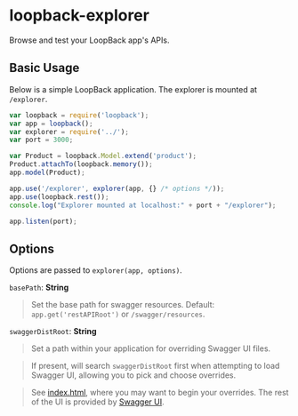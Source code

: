 # loopback-explorer

Browse and test your LoopBack app's APIs.

## Basic Usage

Below is a simple LoopBack application. The explorer is mounted at `/explorer`.

```js
var loopback = require('loopback');
var app = loopback();
var explorer = require('../');
var port = 3000;

var Product = loopback.Model.extend('product');
Product.attachTo(loopback.memory());
app.model(Product);

app.use('/explorer', explorer(app, {} /* options */));
app.use(loopback.rest());
console.log("Explorer mounted at localhost:" + port + "/explorer");

app.listen(port);
```

## Options

Options are passed to `explorer(app, options)`.

`basePath`: **String**

> Set the base path for swagger resources. 
> Default: `app.get('restAPIRoot')` or  `/swagger/resources`.

`swaggerDistRoot`: **String** 

> Set a path within your application for overriding Swagger UI files.

> If present, will search `swaggerDistRoot` first when attempting to load Swagger UI, allowing
you to pick and choose overrides.

> See [index.html](public/index.html), where you may want to begin your overrides.
> The rest of the UI is provided by [Swagger UI](https://github.com/wordnik/swagger-ui).
